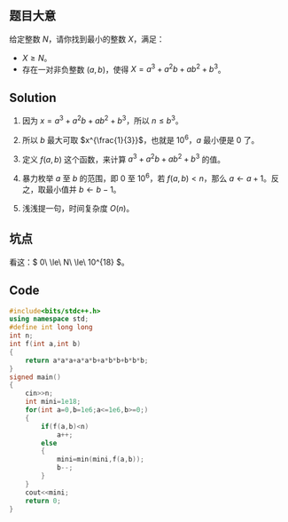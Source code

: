 ## 题目大意
给定整数 $N$，请你找到最小的整数 $X$，满足：

- $X \ge N$。
- 存在一对非负整数 $(a, b)$，使得 $X = a^3 + a^2b + ab^2 + b^3$。

## Solution

1. 因为 $x=a^3 + a^2b + ab^2 + b^3$，所以 $n \leq b^3$。

2. 所以 $b$ 最大可取 $x^{\frac{1}{3}}$，也就是 $10^6$，$a$ 最小便是 $0$ 了。

3. 定义 $f(a,b)$ 这个函数，来计算 $a^3+a^2b+ab^2+b^3$ 的值。

4. 暴力枚举 $a$ 至 $b$ 的范围，即 $0$ 至 $10^6$，若 $f(a,b)<n$，那么 $a \gets a+1$。反之，取最小值并 $b \gets b-1$。

5. 浅浅提一句，时间复杂度 $O(n)$。

## 坑点

看这：$ 0\ \le\ N\ \le\ 10^{18} $。

## Code
```cpp
#include<bits/stdc++.h>
using namespace std;
#define int long long 
int n;
int f(int a,int b)
{
	return a*a*a+a*a*b+a*b*b+b*b*b;
}
signed main()
{
	cin>>n;
	int mini=1e18;
	for(int a=0,b=1e6;a<=1e6,b>=0;)
	{
		if(f(a,b)<n)
			a++;
		else
		{
			mini=min(mini,f(a,b));
			b--;
		}
	}
	cout<<mini;
	return 0;
}
```